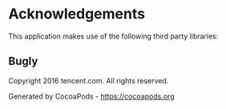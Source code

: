 # Acknowledgements
This application makes use of the following third party libraries:

## Bugly

Copyright 2016 tencent.com. All rights reserved.

Generated by CocoaPods - https://cocoapods.org
